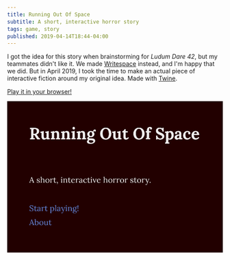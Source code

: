 ```yaml
---
title: Running Out Of Space
subtitle: A short, interactive horror story
tags: game, story
published: 2019-04-14T18:44-04:00
---
```


I got the idea for this story when brainstorming for *Ludum Dare 42*, but my teammates didn't like it. We made [Writespace](/writespace/) instead, and I'm happy that we did. But in April 2019, I took the time to make an actual piece of interactive fiction around my original idea. Made with [Twine](http://twinery.org).

[Play it in your browser!](play/)

[![](thumbnail.png)](play/)
